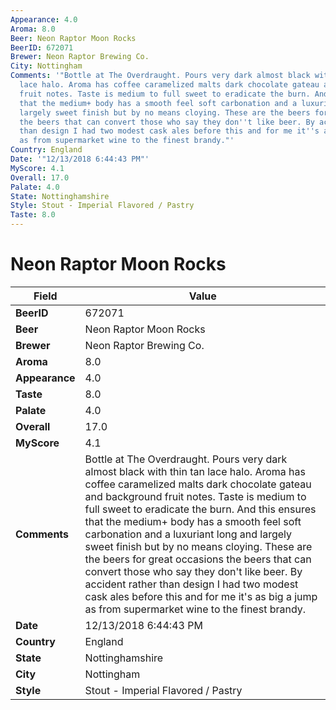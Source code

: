 ```yaml
---
Appearance: 4.0
Aroma: 8.0
Beer: Neon Raptor Moon Rocks
BeerID: 672071
Brewer: Neon Raptor Brewing Co.
City: Nottingham
Comments: '"Bottle at The Overdraught. Pours very dark almost black with thin tan
  lace halo. Aroma has coffee caramelized malts dark chocolate gateau and background
  fruit notes. Taste is medium to full sweet to eradicate the burn. And this ensures
  that the medium+ body has a smooth feel soft carbonation and a luxuriant long and
  largely sweet finish but by no means cloying. These are the beers for great occasions
  the beers that can convert those who say they don''t like beer. By accident rather
  than design I had two modest cask ales before this and for me it''s as big a jump
  as from supermarket wine to the finest brandy."'
Country: England
Date: '"12/13/2018 6:44:43 PM"'
MyScore: 4.1
Overall: 17.0
Palate: 4.0
State: Nottinghamshire
Style: Stout - Imperial Flavored / Pastry
Taste: 8.0
---
```


# Neon Raptor Moon Rocks

| Field         | Value |
|---------------|-------|
| **BeerID** | 672071 |
| **Beer** | Neon Raptor Moon Rocks |
| **Brewer** | Neon Raptor Brewing Co. |
| **Aroma** | 8.0 |
| **Appearance** | 4.0 |
| **Taste** | 8.0 |
| **Palate** | 4.0 |
| **Overall** | 17.0 |
| **MyScore** | 4.1 |
| **Comments** | Bottle at The Overdraught. Pours very dark almost black with thin tan lace halo. Aroma has coffee caramelized malts dark chocolate gateau and background fruit notes. Taste is medium to full sweet to eradicate the burn. And this ensures that the medium+ body has a smooth feel soft carbonation and a luxuriant long and largely sweet finish but by no means cloying. These are the beers for great occasions the beers that can convert those who say they don't like beer. By accident rather than design I had two modest cask ales before this and for me it's as big a jump as from supermarket wine to the finest brandy. |
| **Date** | 12/13/2018 6:44:43 PM |
| **Country** | England |
| **State** | Nottinghamshire |
| **City** | Nottingham |
| **Style** | Stout - Imperial Flavored / Pastry |
